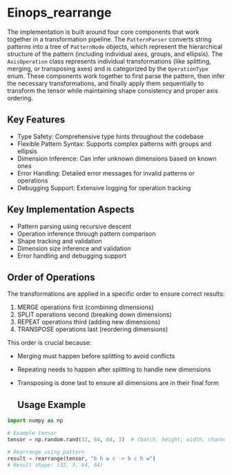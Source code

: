 # Einops_rearrange

The implementation is built around four core components that work together in a transformation pipeline. The `PatternParser` converts string patterns into a tree of `PatternNode` objects, which represent the hierarchical structure of the pattern (including individual axes, groups, and ellipsis). The `AxisOperation` class represents individual transformations (like splitting, merging, or transposing axes) and is categorized by the `OperationType` enum. These components work together to first parse the pattern, then infer the necessary transformations, and finally apply them sequentially to transform the tensor while maintaining shape consistency and proper axis ordering.

## Key Features

- Type Safety: Comprehensive type hints throughout the codebase  
- Flexible Pattern Syntax: Supports complex patterns with groups and ellipsis  
- Dimension Inference: Can infer unknown dimensions based on known ones  
- Error Handling: Detailed error messages for invalid patterns or operations  
- Debugging Support: Extensive logging for operation tracking  

## Key Implementation Aspects

- Pattern parsing using recursive descent  
- Operation inference through pattern comparison  
- Shape tracking and validation  
- Dimension size inference and validation  
- Error handling and debugging support  

## Order of Operations

The transformations are applied in a specific order to ensure correct results:

1. MERGE operations first (combining dimensions)  
2. SPLIT operations second (breaking down dimensions)  
3. REPEAT operations third (adding new dimensions)  
4. TRANSPOSE operations last (reordering dimensions)  

This order is crucial because:

- Merging must happen before splitting to avoid conflicts  
- Repeating needs to happen after splitting to handle new dimensions  
- Transposing is done last to ensure all dimensions are in their final form

  ## Usage Example

```python
import numpy as np

# Example tensor
tensor = np.random.rand(32, 64, 64, 3)  # (batch, height, width, channels)

# Rearrange using pattern
result = rearrange(tensor, "b h w c -> b c h w")
# Result shape: (32, 3, 64, 64)
```


